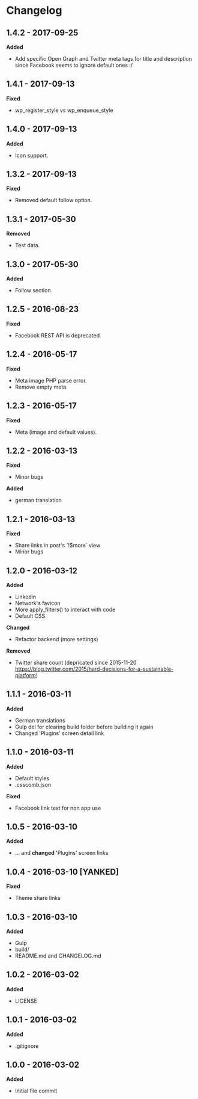 # Changelog

## 1.4.2 - 2017-09-25
**Added**

* Add specific Open Graph and Twitter meta tags for title and description since Facebook seems to ignore default ones :/

## 1.4.1 - 2017-09-13
**Fixed**

* wp_register_style vs wp_enqueue_style

## 1.4.0 - 2017-09-13
**Added**

* Icon support.

## 1.3.2 - 2017-09-13
**Fixed**

* Removed default follow option.

## 1.3.1 - 2017-05-30
**Removed**

* Test data.

## 1.3.0 - 2017-05-30
**Added**

* Follow section.

## 1.2.5 - 2016-08-23
**Fixed**

* Facebook REST API is deprecated.

## 1.2.4 - 2016-05-17
**Fixed**

* Meta image PHP parse error.
* Remove empty meta.

## 1.2.3 - 2016-05-17
**Fixed**

* Meta (image and default values).

## 1.2.2 - 2016-03-13
**Fixed**

* Minor bugs

**Added**

* german translation

## 1.2.1 - 2016-03-13
**Fixed**

* Share links in post's ´!$more´ view
* Minor bugs

## 1.2.0 - 2016-03-12
**Added**

* Linkedin
* Network's favicon
* More apply_filters() to interact with code
* Default CSS

**Changed**

* Refactor backend (more settings)

**Removed**

* Twitter share count (depricated since 2015-11-20 https://blog.twitter.com/2015/hard-decisions-for-a-sustainable-platform)

## 1.1.1 - 2016-03-11
**Added**

* German translations
* Gulp del for clearing build folder before building it again
* Changed 'Plugins' screen detail link

## 1.1.0 - 2016-03-11
**Added**

* Default styles
* .csscomb.json

**Fixed**

* Facebook link text for non app use

## 1.0.5 - 2016-03-10
**Added**

* ... and **changed** 'Plugins' screen links

## 1.0.4 - 2016-03-10 [YANKED]
**Fixed**

* Theme share links

## 1.0.3 - 2016-03-10
**Added**

* Gulp
* build/
* README.md and CHANGELOG.md

## 1.0.2 - 2016-03-02
**Added**

* LICENSE

## 1.0.1 - 2016-03-02
**Added**

* .gitignore

## 1.0.0 - 2016-03-02
**Added**

* Initial file commit
